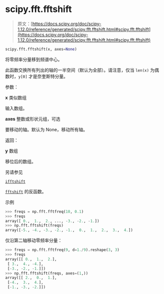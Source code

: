 # scipy.fft.fftshift

> 原文：[https://docs.scipy.org/doc/scipy-1.12.0/reference/generated/scipy.fft.fftshift.html#scipy.fft.fftshift](https://docs.scipy.org/doc/scipy-1.12.0/reference/generated/scipy.fft.fftshift.html#scipy.fft.fftshift)

```py
scipy.fft.fftshift(x, axes=None)
```

将零频率分量移到频谱中心。

此函数交换所有列出的轴的一半空间（默认为全部）。请注意，仅当 `len(x)` 为偶数时，`y[0]` 才是奈奎斯特分量。

参数：

**x** 类似数组

输入数组。

**axes** 整数或形状元组，可选

要移动的轴。默认为 None，移动所有轴。

返回：

**y** 数组

移位后的数组。

另请参见

[`ifftshift`](scipy.fft.ifftshift.html#scipy.fft.ifftshift "scipy.fft.ifftshift")

[`fftshift`](#scipy.fft.fftshift "scipy.fft.fftshift") 的反函数。

示例

```py
>>> freqs = np.fft.fftfreq(10, 0.1)
>>> freqs
array([ 0.,  1.,  2., ..., -3., -2., -1.])
>>> np.fft.fftshift(freqs)
array([-5., -4., -3., -2., -1.,  0.,  1.,  2.,  3.,  4.]) 
```

仅沿第二轴移动零频率分量：

```py
>>> freqs = np.fft.fftfreq(9, d=1./9).reshape(3, 3)
>>> freqs
array([[ 0.,  1.,  2.],
 [ 3.,  4., -4.],
 [-3., -2., -1.]])
>>> np.fft.fftshift(freqs, axes=(1,))
array([[ 2.,  0.,  1.],
 [-4.,  3.,  4.],
 [-1., -3., -2.]]) 
```
